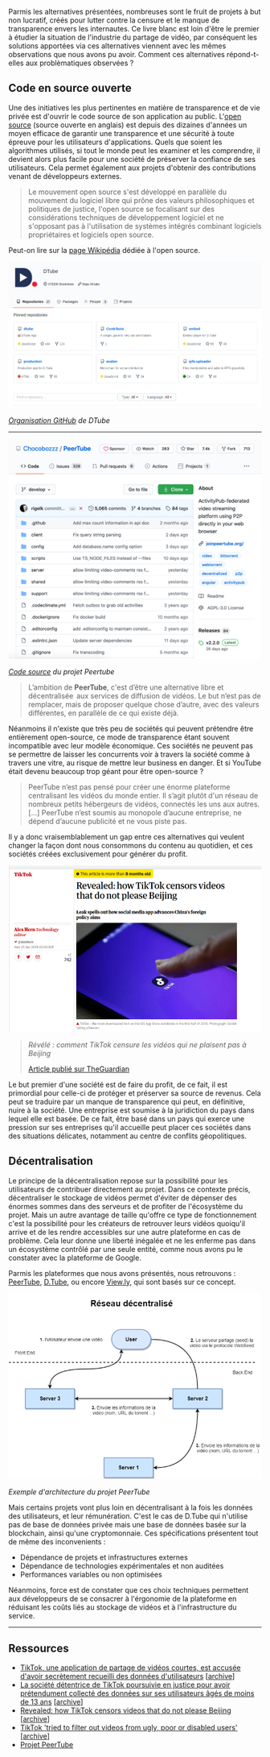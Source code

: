 Parmis les alternatives présentées, nombreuses sont le fruit de projets à but non lucratif, créés pour lutter contre la censure et le manque de transparence envers les internautes. Ce livre blanc est loin d'être le premier à étudier la situation de l'industrie du partage de vidéo, par conséquent les solutions apportées via ces alternatives viennent avec les mêmes observations que nous avons pu avoir. Comment ces alternatives répond-t-elles aux problèmatiques observées ?

## Code en source ouverte

Une des initiatives les plus pertinentes en matière de transparence et de vie privée est d'ouvrir le code source de son application au public. L'[open source](https://fr.wikipedia.org/wiki/Open_source) (source ouverte en anglais) est depuis des dizaines d'années un moyen efficace de garantir une transparence et une sécurité à toute épreuve pour les utilisateurs d'applications. Quels que soient les algorithmes utilisés, si tout le monde peut les examiner et les comprendre, il devient alors plus facile pour une société de préserver la confiance de ses utilisateurs. Cela permet également aux projets d'obtenir des contributions venant de développeurs externes.

> Le mouvement open source s'est développé en parallèle du mouvement du logiciel libre qui prône des valeurs philosophiques et politiques de justice, l'open source se focalisant sur des considérations techniques de développement logiciel et ne s'opposant pas à l'utilisation de systèmes intégrés combinant logiciels propriétaires et logiciels open source.

Peut-on lire sur la [page Wikipédia](https://fr.wikipedia.org/wiki/Open_source) dédiée à l'open source.

![screenshot](../assets/screenshot_53.png)

_[Organisation GitHub](https://github.com/dtube) de DTube_

* * *

![screenshot](../assets/screenshot_54.png)

_[Code source](https://github.com/Chocobozzz/PeerTube) du projet Peertube_

> L’ambition de **PeerTube**, c'est d’être une alternative libre et décentralisée  aux services de diffusion de vidéos. Le but n’est pas de remplacer, mais de proposer quelque chose d’autre, avec des valeurs différentes, en parallèle de ce qui existe déjà.

Néanmoins il n'existe que très peu de sociétés qui peuvent prétendre être entièrement open-source, ce mode de transparence étant souvent incompatible avec leur modèle économique. Ces sociétés ne peuvent pas se permettre de laisser les concurrents voir à travers la société comme à travers une vitre, au risque de mettre leur business en danger. Et si YouTube était devenu beaucoup trop géant pour être open-source ?

> PeerTube n’est pas pensé pour créer une énorme plateforme centralisant les vidéos du monde entier. Il s’agit plutôt d'un réseau de nombreux petits hébergeurs de vidéos, connectés les uns aux autres. \[...] PeerTube n’est soumis au monopole d’aucune entreprise, ne dépend d’aucune publicité et ne vous piste pas.

Il y a donc vraisemblablement un gap entre ces alternatives qui veulent changer la façon dont nous consommons du contenu au quotidien, et ces sociétés créées exclusivement pour générer du profit.

[![screenshot](../assets/screenshot_52.png)][4]

> _Révélé : comment TikTok censure les vidéos qui ne plaisent pas à Beijing_
>
> [Article publié sur TheGuardian][4]

Le but premier d'une société est de faire du profit, de ce fait, il est primordial pour celle-ci de protéger et préserver sa source de revenus. Cela peut se traduire par un manque de transparence qui peut, en définitive, nuire à la société. Une entreprise est soumise à la juridiction du pays dans lequel elle est basée. De ce fait, être basé dans un pays qui exerce une pression sur ses entreprises qu'il accueille peut placer ces sociétés dans des situations délicates, notamment au centre de conflits géopolitiques.

## Décentralisation

Le principe de la décentralisation repose sur la possibilité pour les utilisateurs de contribuer directement au projet. Dans ce contexte précis, décentraliser le stockage de vidéos permet d'éviter de dépenser des énormes sommes dans des serveurs et de profiter de l'écosystème du projet. Mais un autre avantage de taille qu'offre ce type de fonctionnement c'est la possibilité pour les créateurs de retrouver leurs vidéos quoiqu'il arrive et de les rendre accessibles sur une autre plateforme en cas de problème. Cela leur donne une liberté inégalée et ne les enferme pas dans un écosystème contrôlé par une seule entité, comme nous avons pu le constater avec la plateforme de Google.

Parmis les plateformes que nous avons présentés, nous retrouvons : [PeerTube](../alternatives#peertube), [D.Tube](../alternatives#dtube), ou encore [View.ly](../alternatives#viewly), qui sont basés sur ce concept.

![screenshot](../assets/screenshot_51.png)

_Exemple d'architecture du projet PeerTube_

Mais certains projets vont plus loin en décentralisant à la fois les données des utilisateurs, et leur rémunération. C'est le cas de D.Tube qui n'utilise pas de base de données privée mais une base de données basée sur la blockchain, ainsi qu'une cryptomonnaie. Ces spécifications présentent tout de même des inconvenients :

-   Dépendance de projets et infrastructures externes
-   Dépendance de technologies expérimentales et non auditées
-   Performances variables ou non optimisées

Néanmoins, force est de constater que ces choix techniques permettent aux développeurs de se consacrer à l'érgonomie de la plateforme en réduisant les coûts liés au stockage de vidéos et à l'infrastructure du service.

* * *

## Ressources

-   [TikTok, une application de partage de vidéos courtes, est accusée d'avoir secrètement recueilli des données d'utilisateurs][1] \[[archive][1_archive]]
-   [La société détentrice de TikTok poursuivie en justice pour avoir prétendument collecté des données sur ses utilisateurs âgés de moins de 13 ans][2] \[[archive][2_archive]]
-   [Revealed: how TikTok censors videos that do not please Beijing][4] \[[archive][4_archive]]
-   [TikTok 'tried to filter out videos from ugly, poor or disabled users'][5] \[[archive][5_archive]]
-   [Projet PeerTube][9]

[1]: https://www.developpez.com/actu/286357/TikTok-une-application-de-partage-de-videos-courtes-est-accusee-d-avoir-secretement-recueilli-des-donnees-d-utilisateurs-et-de-les-avoir-envoye-a-la-Chine/

[1_archive]: https://www.developpez.com/actu/286357/TikTok-une-application-de-partage-de-videos-courtes-est-accusee-d-avoir-secretement-recueilli-des-donnees-d-utilisateurs-et-de-les-avoir-envoye-a-la-Chine/

[2]: https://www.developpez.com/actu/286456/La-societe-detentrice-de-TikTok-poursuivie-en-justice-pour-avoir-pretendument-collecte-des-donnees-sur-ses-utilisateurs-ages-de-moins-de-13-ans-sans-le-consentement-de-leurs-parents/

[2_archive]: https://www.developpez.com/actu/286456/La-societe-detentrice-de-TikTok-poursuivie-en-justice-pour-avoir-pretendument-collecte-des-donnees-sur-ses-utilisateurs-ages-de-moins-de-13-ans-sans-le-consentement-de-leurs-parents/

[4]: https://www.theguardian.com/technology/2019/sep/25/revealed-how-tiktok-censors-videos-that-do-not-please-beijing

[4_archive]: https://www.theguardian.com/technology/2019/sep/25/revealed-how-tiktok-censors-videos-that-do-not-please-beijing

[5]: https://www.theguardian.com/technology/2020/mar/17/tiktok-tried-to-filter-out-videos-from-ugly-poor-or-disabled-users

[5_archive]: https://www.theguardian.com/technology/2020/mar/17/tiktok-tried-to-filter-out-videos-from-ugly-poor-or-disabled-users

[9]: https://joinpeertube.org/
